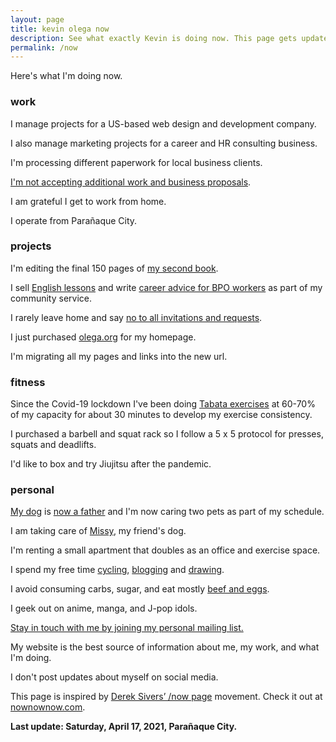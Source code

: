 ```yaml
---
layout: page
title: kevin olega now
description: See what exactly Kevin is doing now. This page gets updated regularly.
permalink: /now
---
```

Here's what I'm doing now.

### work

I manage projects for a US-based web design and development company.

I also manage marketing projects for a career and HR consulting business.

I'm processing different paperwork for local business clients.

[I'm not accepting additional work and business proposals](https://kevinolega.com/n/).

I am grateful I get to work from home. 

I operate from Parañaque City.

### projects

I'm editing the final 150 pages of [my second book](https://callcentertrainingtips.com/books).

I sell [English lessons](https://callcentertrainingtips.com/promos/) and write [career advice for BPO workers][1] as part of my community service.

I rarely leave home and say [no to all invitations and requests](https://olega.org/n).

I just purchased [olega.org](https://olega.org/) for my homepage. 

I'm migrating all my pages and links into the new url.

### fitness

Since the Covid-19 lockdown I've been doing [Tabata exercises](https://minimalchanges.com/tabata) at 60-70% of my capacity for about 30 minutes to develop my exercise consistency.

I purchased a barbell and squat rack so I follow a 5 x 5 protocol for presses, squats and deadlifts.

I'd like to box and try Jiujitsu after the pandemic.

### personal

[My dog][4] is [now a father](https://www.instagram.com/p/B4gpVKEn4ZS/) and I'm now caring two pets as part of my schedule.

I am taking care of [Missy](https://www.instagram.com/p/CNIfQyrH9lS/?igshid=nsyvxrtdc45w), my friend's dog.

I'm renting a small apartment that doubles as an office and exercise space.

I spend my free time [cycling][5], [blogging][7] and [drawing][8].

I avoid consuming carbs, sugar, and eat mostly [beef and eggs][9].

I geek out on anime, manga, and J-pop idols.

[Stay in touch with me by joining my personal mailing list.][10]

My website is the best source of information about me, my work, and what I'm doing. 

I don't post updates about myself on social media.

This page is inspired by [Derek Sivers’ /now page][11] movement. Check it out at [nownownow.com][12].

**Last update: Saturday, April 17, 2021, Parañaque City.**


[1]:	http://callcentertrainingtips.com/
[4]:	https://www.instagram.com/p/BqF7xlBlPSm/
[5]:	https://www.instagram.com/p/BdlqCqkHHJ8/
[7]:	http://minimalchanges.com
[8]:	https://photos.app.goo.gl/ikZWBgSuOOxXMjaD3
[9]:	http://philippineislandliving.com/carnivore-diet-philippines-first-attempt/
[10]:	https://sendfox.com/kevinolega
[11]:	http://sivers.org/nowff
[12]:	http://nownownow.com

